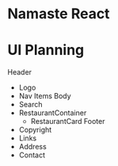 # Namaste React 

# UI Planning
Header
  - Logo
  - Nav Items
Body
 - Search
 - RestaurantContainer
    - RestaurantCard
Footer
  - Copyright
  - Links
  - Address
  - Contact
  
